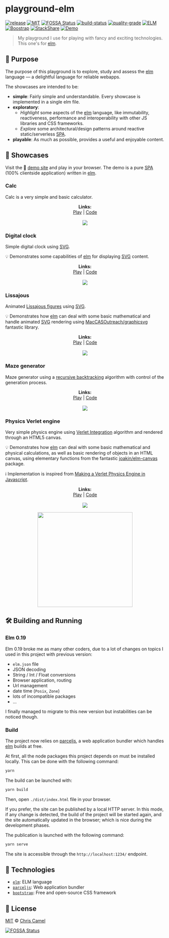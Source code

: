 # playground-elm

[![release](https://img.shields.io/github/release/ccamel/playground-elm.svg?style=flat)](https://github.com/ccamel/playground-elm/releases)
[![MIT](https://img.shields.io/badge/licence-MIT-lightgrey.svg?style=flat)](https://tldrlegal.com/license/mit-license)
[![FOSSA Status](https://app.fossa.io/api/projects/git%2Bgithub.com%2Fccamel%2Fplayground-elm.svg?type=shield)](https://app.fossa.io/projects/git%2Bgithub.com%2Fccamel%2Fplayground-elm?ref=badge_shield)
[![build-status](https://travis-ci.org/ccamel/playground-elm.svg?branch=master)](https://travis-ci.org/ccamel/playground-elm)
[![quality-grade](https://app.codacy.com/project/badge/Grade/05944c94318b4da3b8f438f8d441d869)](https://app.codacy.com/gh/ccamel/playground-elm/dashboard?branch=master)
[![ELM](https://img.shields.io/badge/elm-0.19.1-blue.svg?style=flat)](http://elm-lang.org/)
[![Boostrap](https://img.shields.io/badge/bootstrap-4.0.1-orange.svg?style=flat)](https://getbootstrap.com/)
[![StackShare](https://img.shields.io/badge/tech-stack-0690fa.svg?style=flat)](https://stackshare.io/ccamel/playground-elm)
[![Demo](https://img.shields.io/badge/play-demo!-b30059.svg?style=flat)](https://ccamel.github.io/playground-elm/)

> My playground I use for playing with fancy and exciting technologies. This one's for [elm][].

## 🎯 Purpose

The purpose of this playground is to explore, study and assess the [elm][] language — a delightful language for reliable webapps.

The showcases are intended to be:

- **simple**: Fairly simple and understandable. Every showcase is implemented in a single elm file.
- **exploratory**:
  - _Highlight_ some aspects of the [elm][] language, like immutability, reactiveness, performance and
    interoperability with other JS libraries and CSS frameworks.
  - _Explore_ some architectural/design patterns around reactive static/serverless [SPA][].
- **playable**: As much as possible, provides a useful and enjoyable content.

## 🍿 Showcases

Visit the :small_blue_diamond: [demo site](https://ccamel.github.io/playground-elm/) and play in your browser.
The demo is a pure [SPA][] (100% clientside application) written in [elm][].

### Calc

Calc is a very simple and basic calculator.

<p align="center">
  <b>Links:</b><br>
  <a href="https://ccamel.github.io/playground-elm/#calc">Play</a>  |
  <a href="https://github.com/ccamel/playground-elm/blob/master/src/Page/Calc.elm">Code</a>
  <br><br>
  <kbd><img src="doc/assets/showcase-calc.png"></kbd>
</p>

### Digital clock

Simple digital clock using [SVG][].

💡 Demonstrates some capabilities of [elm][] for displaying [SVG][] content.

<p align="center">
  <b>Links:</b><br>
  <a href="https://ccamel.github.io/playground-elm/#digital-clock">Play</a> |
  <a href="https://github.com/ccamel/playground-elm/blob/master/src/Page/DigitalClock.elm">Code</a>
  <br><br>
  <kbd><img src="doc/assets/showcase-digitalclock.png"></kbd>
</p>

### Lissajous

Animated [Lissajous figures](https://en.wikipedia.org/wiki/Lissajouss_curve) using [SVG][].

💡 Demonstrates how [elm][] can deal with some basic mathematical and handle animated [SVG][] rendering using
[MacCASOutreach/graphicsvg](https://package.elm-lang.org/packages/MacCASOutreach/graphicsvg/latest/) fantastic library.

<p align="center">
  <b>Links:</b><br>
  <a href="https://ccamel.github.io/playground-elm/#lissajous">Play</a> |
  <a href="https://github.com/ccamel/playground-elm/blob/master/src/Page/Lissajous.elm">Code</a>
  <br><br>
  <kbd><img src="doc/assets/showcase-lissajous.png"></kbd>
</p>

### Maze generator

Maze generator using a [recursive backtracking](https://en.wikipedia.org/wiki/Maze_generation_algorithm#Recursive_backtracker)
algorithm with control of the generation process.

<p align="center">
  <b>Links:</b><br>
  <a href="https://ccamel.github.io/playground-elm/#maze">Play</a> |
  <a href="https://github.com/ccamel/playground-elm/blob/master/src/Page/Maze.elm">Code</a>
  <br><br>
  <kbd><img src="doc/assets/showcase-maze.png"></kbd>
</p>

### Physics Verlet engine

Very simple physics engine using [Verlet Integration](https://en.wikipedia.org/wiki/Verlet_integration) algorithm and rendered through an HTML5 canvas.

💡 Demonstrates how [elm][] can deal with some basic mathematical and physical calculations, as well as basic rendering of objects in an HTML canvas,
using elementary functions from the fantastic [joakin/elm-canvas](https://package.elm-lang.org/packages/joakin/elm-canvas/latest/) package.

ℹ️ Implementation is inspired from [Making a Verlet Physics Engine in Javascript](https://anuraghazra.github.io/blog/making-a-verlet-physics-engine-in-javascript).

<p align="center">
  <b>Links:</b><br>
  <a href="https://ccamel.github.io/playground-elm/#physics-engine">Play</a> |
  <a href="https://github.com/ccamel/playground-elm/blob/master/src/Page/Physics.elm">Code</a>
  <br><br>
  <kbd><img src="doc/assets/showcase-physics-cloth.png"></kbd>
</p>

<p align="center">
  <img src="doc/assets/showcase-physics-necklace.png" width="300">
</p>

## 🛠 Building and Running

### Elm 0.19

Elm 0.19 broke me as many other coders, due to a lot of changes on topics I used in this project with previous version:

- `elm.json` file
- JSON decoding
- String / Int / Float conversions
- Browser application, routing
- Url management
- date time (`Posix`, `Zone`)
- lots of incompatible packages
- ...

I finally managed to migrate to this new version but instabilities can be noticed though.

### Build

The project now relies on [parceljs][], a web application bundler which handles [elm][] builds at free.

At first, all the node packages this project depends on must be installed locally. This can be done with the
following command:

```bash
yarn
```

The build can be launched with:

```bash
yarn build
```

Then, open `./dist/index.html` file in your browser.

If you prefer, the site can be published by a local HTTP server. In this mode, if any change is detected, the build of
the project will be started again, and the site automatically updated in the browser; which is nice during the development phases.

The publication is launched with the following command:

```bash
yarn serve
```

The site is accessible through the `http://localhost:1234/` endpoint.

## 🔋 Technologies

- [`elm`](http://elm-lang.org/): ELM language
- [`parceljs`](https://parceljs.org/): Web application bundler
- [`bootstrap`](https://getbootstrap.com/): Free and open-source CSS framework

## 📜 License

[MIT][] © [Chris Camel][]

[![FOSSA Status](https://app.fossa.io/api/projects/git%2Bgithub.com%2Fccamel%2Fplayground-elm.svg?type=large)](https://app.fossa.io/projects/git%2Bgithub.com%2Fccamel%2Fplayground-elm?ref=badge_large)

[elm]: http://elm-lang.org/
[parceljs]: https://parceljs.org/
[spa]: https://en.wikipedia.org/wiki/Single-page_application
[svg]: https://en.wikipedia.org/wiki/Scalable_Vector_Graphics
[chris camel]: https://github.com/ccamel
[mit]: https://tldrlegal.com/license/mit-license
